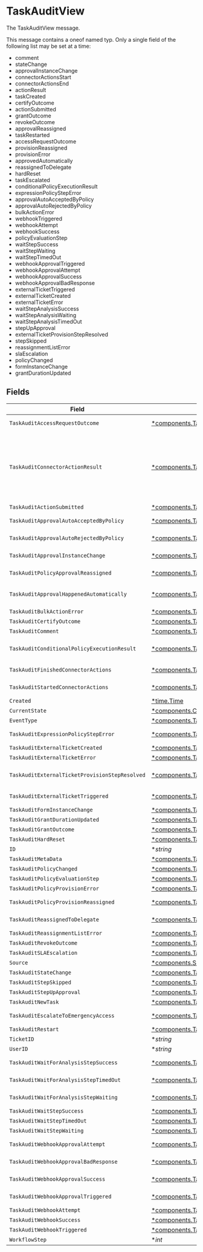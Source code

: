 # TaskAuditView

The TaskAuditView message.

This message contains a oneof named typ. Only a single field of the following list may be set at a time:
  - comment
  - stateChange
  - approvalInstanceChange
  - connectorActionsStart
  - connectorActionsEnd
  - actionResult
  - taskCreated
  - certifyOutcome
  - actionSubmitted
  - grantOutcome
  - revokeOutcome
  - approvalReassigned
  - taskRestarted
  - accessRequestOutcome
  - provisionReassigned
  - provisionError
  - approvedAutomatically
  - reassignedToDelegate
  - hardReset
  - taskEscalated
  - conditionalPolicyExecutionResult
  - expressionPolicyStepError
  - approvalAutoAcceptedByPolicy
  - approvalAutoRejectedByPolicy
  - bulkActionError
  - webhookTriggered
  - webhookAttempt
  - webhookSuccess
  - policyEvaluationStep
  - waitStepSuccess
  - waitStepWaiting
  - waitStepTimedOut
  - webhookApprovalTriggered
  - webhookApprovalAttempt
  - webhookApprovalSuccess
  - webhookApprovalBadResponse
  - externalTicketTriggered
  - externalTicketCreated
  - externalTicketError
  - waitStepAnalysisSuccess
  - waitStepAnalysisWaiting
  - waitStepAnalysisTimedOut
  - stepUpApproval
  - externalTicketProvisionStepResolved
  - stepSkipped
  - reassignmentListError
  - slaEscalation
  - policyChanged
  - formInstanceChange
  - grantDurationUpdated



## Fields

| Field                                                                                                                                                                                         | Type                                                                                                                                                                                          | Required                                                                                                                                                                                      | Description                                                                                                                                                                                   |
| --------------------------------------------------------------------------------------------------------------------------------------------------------------------------------------------- | --------------------------------------------------------------------------------------------------------------------------------------------------------------------------------------------- | --------------------------------------------------------------------------------------------------------------------------------------------------------------------------------------------- | --------------------------------------------------------------------------------------------------------------------------------------------------------------------------------------------- |
| `TaskAuditAccessRequestOutcome`                                                                                                                                                               | [*components.TaskAuditAccessRequestOutcome](../../models/components/taskauditaccessrequestoutcome.md)                                                                                         | :heavy_minus_sign:                                                                                                                                                                            | The TaskAuditAccessRequestOutcome message.                                                                                                                                                    |
| `TaskAuditConnectorActionResult`                                                                                                                                                              | [*components.TaskAuditConnectorActionResult](../../models/components/taskauditconnectoractionresult.md)                                                                                       | :heavy_minus_sign:                                                                                                                                                                            | The TaskAuditConnectorActionResult message.<br/><br/>This message contains a oneof named result. Only a single field of the following list may be set at a time:<br/>  - success<br/>  - error<br/>  - cancelled<br/> |
| `TaskAuditActionSubmitted`                                                                                                                                                                    | [*components.TaskAuditActionSubmitted](../../models/components/taskauditactionsubmitted.md)                                                                                                   | :heavy_minus_sign:                                                                                                                                                                            | The TaskAuditActionSubmitted message.                                                                                                                                                         |
| `TaskAuditApprovalAutoAcceptedByPolicy`                                                                                                                                                       | [*components.TaskAuditApprovalAutoAcceptedByPolicy](../../models/components/taskauditapprovalautoacceptedbypolicy.md)                                                                         | :heavy_minus_sign:                                                                                                                                                                            | The TaskAuditApprovalAutoAcceptedByPolicy message.                                                                                                                                            |
| `TaskAuditApprovalAutoRejectedByPolicy`                                                                                                                                                       | [*components.TaskAuditApprovalAutoRejectedByPolicy](../../models/components/taskauditapprovalautorejectedbypolicy.md)                                                                         | :heavy_minus_sign:                                                                                                                                                                            | The TaskAuditApprovalAutoRejectedByPolicy message.                                                                                                                                            |
| `TaskAuditApprovalInstanceChange`                                                                                                                                                             | [*components.TaskAuditApprovalInstanceChange](../../models/components/taskauditapprovalinstancechange.md)                                                                                     | :heavy_minus_sign:                                                                                                                                                                            | The TaskAuditApprovalInstanceChange message.                                                                                                                                                  |
| `TaskAuditPolicyApprovalReassigned`                                                                                                                                                           | [*components.TaskAuditPolicyApprovalReassigned](../../models/components/taskauditpolicyapprovalreassigned.md)                                                                                 | :heavy_minus_sign:                                                                                                                                                                            | The TaskAuditPolicyApprovalReassigned message.                                                                                                                                                |
| `TaskAuditApprovalHappenedAutomatically`                                                                                                                                                      | [*components.TaskAuditApprovalHappenedAutomatically](../../models/components/taskauditapprovalhappenedautomatically.md)                                                                       | :heavy_minus_sign:                                                                                                                                                                            | The TaskAuditApprovalHappenedAutomatically message.                                                                                                                                           |
| `TaskAuditBulkActionError`                                                                                                                                                                    | [*components.TaskAuditBulkActionError](../../models/components/taskauditbulkactionerror.md)                                                                                                   | :heavy_minus_sign:                                                                                                                                                                            | The TaskAuditBulkActionError message.                                                                                                                                                         |
| `TaskAuditCertifyOutcome`                                                                                                                                                                     | [*components.TaskAuditCertifyOutcome](../../models/components/taskauditcertifyoutcome.md)                                                                                                     | :heavy_minus_sign:                                                                                                                                                                            | The TaskAuditCertifyOutcome message.                                                                                                                                                          |
| `TaskAuditComment`                                                                                                                                                                            | [*components.TaskAuditComment](../../models/components/taskauditcomment.md)                                                                                                                   | :heavy_minus_sign:                                                                                                                                                                            | The TaskAuditComment message.                                                                                                                                                                 |
| `TaskAuditConditionalPolicyExecutionResult`                                                                                                                                                   | [*components.TaskAuditConditionalPolicyExecutionResult](../../models/components/taskauditconditionalpolicyexecutionresult.md)                                                                 | :heavy_minus_sign:                                                                                                                                                                            | The TaskAuditConditionalPolicyExecutionResult message.                                                                                                                                        |
| `TaskAuditFinishedConnectorActions`                                                                                                                                                           | [*components.TaskAuditFinishedConnectorActions](../../models/components/taskauditfinishedconnectoractions.md)                                                                                 | :heavy_minus_sign:                                                                                                                                                                            | The TaskAuditFinishedConnectorActions message.                                                                                                                                                |
| `TaskAuditStartedConnectorActions`                                                                                                                                                            | [*components.TaskAuditStartedConnectorActions](../../models/components/taskauditstartedconnectoractions.md)                                                                                   | :heavy_minus_sign:                                                                                                                                                                            | The TaskAuditStartedConnectorActions message.                                                                                                                                                 |
| `Created`                                                                                                                                                                                     | [*time.Time](https://pkg.go.dev/time#Time)                                                                                                                                                    | :heavy_minus_sign:                                                                                                                                                                            | N/A                                                                                                                                                                                           |
| `CurrentState`                                                                                                                                                                                | [*components.CurrentState](../../models/components/currentstate.md)                                                                                                                           | :heavy_minus_sign:                                                                                                                                                                            | The currentState field.                                                                                                                                                                       |
| `EventType`                                                                                                                                                                                   | [*components.TaskAuditViewEventType](../../models/components/taskauditvieweventtype.md)                                                                                                       | :heavy_minus_sign:                                                                                                                                                                            | The eventType field.                                                                                                                                                                          |
| `TaskAuditExpressionPolicyStepError`                                                                                                                                                          | [*components.TaskAuditExpressionPolicyStepError](../../models/components/taskauditexpressionpolicysteperror.md)                                                                               | :heavy_minus_sign:                                                                                                                                                                            | The TaskAuditExpressionPolicyStepError message.                                                                                                                                               |
| `TaskAuditExternalTicketCreated`                                                                                                                                                              | [*components.TaskAuditExternalTicketCreated](../../models/components/taskauditexternalticketcreated.md)                                                                                       | :heavy_minus_sign:                                                                                                                                                                            | The TaskAuditExternalTicketCreated message.                                                                                                                                                   |
| `TaskAuditExternalTicketError`                                                                                                                                                                | [*components.TaskAuditExternalTicketError](../../models/components/taskauditexternalticketerror.md)                                                                                           | :heavy_minus_sign:                                                                                                                                                                            | The TaskAuditExternalTicketError message.                                                                                                                                                     |
| `TaskAuditExternalTicketProvisionStepResolved`                                                                                                                                                | [*components.TaskAuditExternalTicketProvisionStepResolved](../../models/components/taskauditexternalticketprovisionstepresolved.md)                                                           | :heavy_minus_sign:                                                                                                                                                                            | The TaskAuditExternalTicketProvisionStepResolved message.                                                                                                                                     |
| `TaskAuditExternalTicketTriggered`                                                                                                                                                            | [*components.TaskAuditExternalTicketTriggered](../../models/components/taskauditexternaltickettriggered.md)                                                                                   | :heavy_minus_sign:                                                                                                                                                                            | The TaskAuditExternalTicketTriggered message.                                                                                                                                                 |
| `TaskAuditFormInstanceChange`                                                                                                                                                                 | [*components.TaskAuditFormInstanceChange](../../models/components/taskauditforminstancechange.md)                                                                                             | :heavy_minus_sign:                                                                                                                                                                            | The TaskAuditFormInstanceChange message.                                                                                                                                                      |
| `TaskAuditGrantDurationUpdated`                                                                                                                                                               | [*components.TaskAuditGrantDurationUpdated](../../models/components/taskauditgrantdurationupdated.md)                                                                                         | :heavy_minus_sign:                                                                                                                                                                            | The TaskAuditGrantDurationUpdated message.                                                                                                                                                    |
| `TaskAuditGrantOutcome`                                                                                                                                                                       | [*components.TaskAuditGrantOutcome](../../models/components/taskauditgrantoutcome.md)                                                                                                         | :heavy_minus_sign:                                                                                                                                                                            | The TaskAuditGrantOutcome message.                                                                                                                                                            |
| `TaskAuditHardReset`                                                                                                                                                                          | [*components.TaskAuditHardReset](../../models/components/taskaudithardreset.md)                                                                                                               | :heavy_minus_sign:                                                                                                                                                                            | The TaskAuditHardReset message.                                                                                                                                                               |
| `ID`                                                                                                                                                                                          | **string*                                                                                                                                                                                     | :heavy_minus_sign:                                                                                                                                                                            | The id field.                                                                                                                                                                                 |
| `TaskAuditMetaData`                                                                                                                                                                           | [*components.TaskAuditMetaData](../../models/components/taskauditmetadata.md)                                                                                                                 | :heavy_minus_sign:                                                                                                                                                                            | The TaskAuditMetaData message.                                                                                                                                                                |
| `TaskAuditPolicyChanged`                                                                                                                                                                      | [*components.TaskAuditPolicyChanged](../../models/components/taskauditpolicychanged.md)                                                                                                       | :heavy_minus_sign:                                                                                                                                                                            | The TaskAuditPolicyChanged message.                                                                                                                                                           |
| `TaskAuditPolicyEvaluationStep`                                                                                                                                                               | [*components.TaskAuditPolicyEvaluationStep](../../models/components/taskauditpolicyevaluationstep.md)                                                                                         | :heavy_minus_sign:                                                                                                                                                                            | The TaskAuditPolicyEvaluationStep message.                                                                                                                                                    |
| `TaskAuditPolicyProvisionError`                                                                                                                                                               | [*components.TaskAuditPolicyProvisionError](../../models/components/taskauditpolicyprovisionerror.md)                                                                                         | :heavy_minus_sign:                                                                                                                                                                            | The TaskAuditPolicyProvisionError message.                                                                                                                                                    |
| `TaskAuditPolicyProvisionReassigned`                                                                                                                                                          | [*components.TaskAuditPolicyProvisionReassigned](../../models/components/taskauditpolicyprovisionreassigned.md)                                                                               | :heavy_minus_sign:                                                                                                                                                                            | The TaskAuditPolicyProvisionReassigned message.                                                                                                                                               |
| `TaskAuditReassignedToDelegate`                                                                                                                                                               | [*components.TaskAuditReassignedToDelegate](../../models/components/taskauditreassignedtodelegate.md)                                                                                         | :heavy_minus_sign:                                                                                                                                                                            | The TaskAuditReassignedToDelegate message.                                                                                                                                                    |
| `TaskAuditReassignmentListError`                                                                                                                                                              | [*components.TaskAuditReassignmentListError](../../models/components/taskauditreassignmentlisterror.md)                                                                                       | :heavy_minus_sign:                                                                                                                                                                            | The TaskAuditReassignmentListError message.                                                                                                                                                   |
| `TaskAuditRevokeOutcome`                                                                                                                                                                      | [*components.TaskAuditRevokeOutcome](../../models/components/taskauditrevokeoutcome.md)                                                                                                       | :heavy_minus_sign:                                                                                                                                                                            | The TaskAuditRevokeOutcome message.                                                                                                                                                           |
| `TaskAuditSLAEscalation`                                                                                                                                                                      | [*components.TaskAuditSLAEscalation](../../models/components/taskauditslaescalation.md)                                                                                                       | :heavy_minus_sign:                                                                                                                                                                            | The TaskAuditSLAEscalation message.                                                                                                                                                           |
| `Source`                                                                                                                                                                                      | [*components.Source](../../models/components/source.md)                                                                                                                                       | :heavy_minus_sign:                                                                                                                                                                            | The source field.                                                                                                                                                                             |
| `TaskAuditStateChange`                                                                                                                                                                        | [*components.TaskAuditStateChange](../../models/components/taskauditstatechange.md)                                                                                                           | :heavy_minus_sign:                                                                                                                                                                            | The TaskAuditStateChange message.                                                                                                                                                             |
| `TaskAuditStepSkipped`                                                                                                                                                                        | [*components.TaskAuditStepSkipped](../../models/components/taskauditstepskipped.md)                                                                                                           | :heavy_minus_sign:                                                                                                                                                                            | The TaskAuditStepSkipped message.                                                                                                                                                             |
| `TaskAuditStepUpApproval`                                                                                                                                                                     | [*components.TaskAuditStepUpApproval](../../models/components/taskauditstepupapproval.md)                                                                                                     | :heavy_minus_sign:                                                                                                                                                                            | The TaskAuditStepUpApproval message.                                                                                                                                                          |
| `TaskAuditNewTask`                                                                                                                                                                            | [*components.TaskAuditNewTask](../../models/components/taskauditnewtask.md)                                                                                                                   | :heavy_minus_sign:                                                                                                                                                                            | The TaskAuditNewTask message.                                                                                                                                                                 |
| `TaskAuditEscalateToEmergencyAccess`                                                                                                                                                          | [*components.TaskAuditEscalateToEmergencyAccess](../../models/components/taskauditescalatetoemergencyaccess.md)                                                                               | :heavy_minus_sign:                                                                                                                                                                            | The TaskAuditEscalateToEmergencyAccess message.                                                                                                                                               |
| `TaskAuditRestart`                                                                                                                                                                            | [*components.TaskAuditRestart](../../models/components/taskauditrestart.md)                                                                                                                   | :heavy_minus_sign:                                                                                                                                                                            | The TaskAuditRestart message.                                                                                                                                                                 |
| `TicketID`                                                                                                                                                                                    | **string*                                                                                                                                                                                     | :heavy_minus_sign:                                                                                                                                                                            | The ticketId field.                                                                                                                                                                           |
| `UserID`                                                                                                                                                                                      | **string*                                                                                                                                                                                     | :heavy_minus_sign:                                                                                                                                                                            | The userId field.                                                                                                                                                                             |
| `TaskAuditWaitForAnalysisStepSuccess`                                                                                                                                                         | [*components.TaskAuditWaitForAnalysisStepSuccess](../../models/components/taskauditwaitforanalysisstepsuccess.md)                                                                             | :heavy_minus_sign:                                                                                                                                                                            | The TaskAuditWaitForAnalysisStepSuccess message.                                                                                                                                              |
| `TaskAuditWaitForAnalysisStepTimedOut`                                                                                                                                                        | [*components.TaskAuditWaitForAnalysisStepTimedOut](../../models/components/taskauditwaitforanalysissteptimedout.md)                                                                           | :heavy_minus_sign:                                                                                                                                                                            | The TaskAuditWaitForAnalysisStepTimedOut message.                                                                                                                                             |
| `TaskAuditWaitForAnalysisStepWaiting`                                                                                                                                                         | [*components.TaskAuditWaitForAnalysisStepWaiting](../../models/components/taskauditwaitforanalysisstepwaiting.md)                                                                             | :heavy_minus_sign:                                                                                                                                                                            | The TaskAuditWaitForAnalysisStepWaiting message.                                                                                                                                              |
| `TaskAuditWaitStepSuccess`                                                                                                                                                                    | [*components.TaskAuditWaitStepSuccess](../../models/components/taskauditwaitstepsuccess.md)                                                                                                   | :heavy_minus_sign:                                                                                                                                                                            | The TaskAuditWaitStepSuccess message.                                                                                                                                                         |
| `TaskAuditWaitStepTimedOut`                                                                                                                                                                   | [*components.TaskAuditWaitStepTimedOut](../../models/components/taskauditwaitsteptimedout.md)                                                                                                 | :heavy_minus_sign:                                                                                                                                                                            | The TaskAuditWaitStepTimedOut message.                                                                                                                                                        |
| `TaskAuditWaitStepWaiting`                                                                                                                                                                    | [*components.TaskAuditWaitStepWaiting](../../models/components/taskauditwaitstepwaiting.md)                                                                                                   | :heavy_minus_sign:                                                                                                                                                                            | The TaskAuditWaitStepWaiting message.                                                                                                                                                         |
| `TaskAuditWebhookApprovalAttempt`                                                                                                                                                             | [*components.TaskAuditWebhookApprovalAttempt](../../models/components/taskauditwebhookapprovalattempt.md)                                                                                     | :heavy_minus_sign:                                                                                                                                                                            | The TaskAuditWebhookApprovalAttempt message.                                                                                                                                                  |
| `TaskAuditWebhookApprovalBadResponse`                                                                                                                                                         | [*components.TaskAuditWebhookApprovalBadResponse](../../models/components/taskauditwebhookapprovalbadresponse.md)                                                                             | :heavy_minus_sign:                                                                                                                                                                            | The TaskAuditWebhookApprovalBadResponse message.                                                                                                                                              |
| `TaskAuditWebhookApprovalSuccess`                                                                                                                                                             | [*components.TaskAuditWebhookApprovalSuccess](../../models/components/taskauditwebhookapprovalsuccess.md)                                                                                     | :heavy_minus_sign:                                                                                                                                                                            | The TaskAuditWebhookApprovalSuccess message.                                                                                                                                                  |
| `TaskAuditWebhookApprovalTriggered`                                                                                                                                                           | [*components.TaskAuditWebhookApprovalTriggered](../../models/components/taskauditwebhookapprovaltriggered.md)                                                                                 | :heavy_minus_sign:                                                                                                                                                                            | The TaskAuditWebhookApprovalTriggered message.                                                                                                                                                |
| `TaskAuditWebhookAttempt`                                                                                                                                                                     | [*components.TaskAuditWebhookAttempt](../../models/components/taskauditwebhookattempt.md)                                                                                                     | :heavy_minus_sign:                                                                                                                                                                            | The TaskAuditWebhookAttempt message.                                                                                                                                                          |
| `TaskAuditWebhookSuccess`                                                                                                                                                                     | [*components.TaskAuditWebhookSuccess](../../models/components/taskauditwebhooksuccess.md)                                                                                                     | :heavy_minus_sign:                                                                                                                                                                            | The TaskAuditWebhookSuccess message.                                                                                                                                                          |
| `TaskAuditWebhookTriggered`                                                                                                                                                                   | [*components.TaskAuditWebhookTriggered](../../models/components/taskauditwebhooktriggered.md)                                                                                                 | :heavy_minus_sign:                                                                                                                                                                            | The TaskAuditWebhookTriggered message.                                                                                                                                                        |
| `WorkflowStep`                                                                                                                                                                                | **int*                                                                                                                                                                                        | :heavy_minus_sign:                                                                                                                                                                            | The workflowStep field.                                                                                                                                                                       |